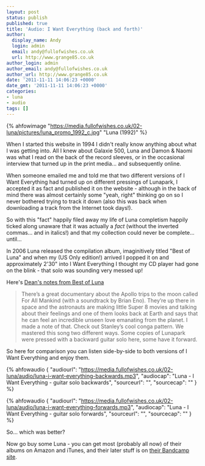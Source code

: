 ```yaml
---
layout: post
status: publish
published: true
title: 'Audio: I Want Everything (back and forth)'
author:
  display_name: Andy
  login: admin
  email: andy@fullofwishes.co.uk
  url: http://www.grange85.co.uk
author_login: admin
author_email: andy@fullofwishes.co.uk
author_url: http://www.grange85.co.uk
date: '2011-11-11 14:06:23 +0000'
date_gmt: '2011-11-11 14:06:23 +0000'
categories:
- luna
- audio
tags: []
---
```


{% ahfowimage "https://media.fullofwishes.co.uk/02-luna/pictures/luna_promo_1992_c.jpg" "Luna (1992)" %}

When I started this website in 1994 I didn't really know anything about what I was getting into. All I knew about Galaxie 500, Luna and Damon & Naomi was what I read on the back of the record sleeves, or in the occasional interview that turned up in the print media... and subsequently online.

When someone emailed me and told me that two different versions of I Want Everything had turned up on different pressings of Lunapark, I accepted it as fact and published it on the website - although in the back of mind there was almost certainly some "yeah, right" thinking go on so I never bothered trying to track it down (also this was back when downloading a track from the Internet took days!).

So with this "fact" happily filed away my life of Luna completism happily ticked along unaware that it was actually a _fact_ (without the inverted commas... and in italics!) and that my collection could never be complete... until...

In 2006 Luna released the compilation album, imaginitively titled "Best of Luna" and when my (US Only edition!) arrived I popped it on and approximately 2'30" into I Want Everything I thought my CD player had gone on the blink - that solo was sounding very messed up!

Here's [Dean's notes from Best of Luna](/2008/02/08/best-of-luna-sleeve-notes/)

> There’s a great documentary about the Apollo trips to the moon called For All Mankind (with a soundtrack by Brian Eno). They’re up there in space and the astronauts are making little Super 8 movies and talking about their feelings and one of them looks back at Earth and says that he can feel an incredible unseen love emanating from the planet. I made a note of that. Check out Stanley’s cool conga pattern. We mastered this song two different ways. Some copies of Lunapark were pressed with a backward guitar solo here, some have it forward.

So here for comparison you can listen side-by-side to both versions of I Want Everything and enjoy them.

{% ahfowaudio {
	"audiourl": "https://media.fullofwishes.co.uk/02-luna/audio/luna-i-want-everything-backwards.mp3",
	"audiocap": "Luna - I Want Everything - guitar solo backwards",
	"sourceurl": "",
	"sourcecap": ""
	} %}

{% ahfowaudio {
	"audiourl": "https://media.fullofwishes.co.uk/02-luna/audio/luna-i-want-everything-forwards.mp3",
	"audiocap": "Luna - I Want Everything - guitar solo forwards",
	"sourceurl": "",
	"sourcecap": ""
	} %}

So... which was better?

Now go buy some Luna - you can get most (probably all now) of their albums on Amazon and iTunes, and their later stuff is on [their Bandcamp site](http://luna.bandcamp.com/).
